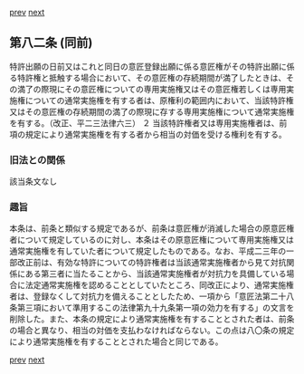 [prev](/specific\markdowns\特許法\108_Mp-Ch_4-Se_1-At_81.md)
[next](/specific\markdowns\特許法\110_Mp-Ch_4-Se_1-At_83.md)
## 第八二条 (同前)
特許出願の日前又はこれと同日の意匠登録出願に係る意匠権がその特許出願に係る特許権と抵触する場合において、その意匠権の存続期間が満了したときは、その満了の際現にその意匠権についての専用実施権又はその意匠権若しくは専用実施権についての通常実施権を有する者は、原権利の範囲内において、当該特許権又はその意匠権の存続期間の満了の際現に存する専用実施権について通常実施権を有する。（改正、平二三法律六三）
２ 当該特許権者又は専用実施権者は、前項の規定により通常実施権を有する者から相当の対価を受ける権利を有する。

### 旧法との関係
該当条文なし

### 趣旨
本条は、前条と類似する規定であるが、前条は意匠権が消滅した場合の原意匠権者について規定しているのに対し、本条はその原意匠権について専用実施権又は通常実施権を有していた者について規定したものである。なお、平成二三年の一部改正前は、有効な特許についての特許権者は当該通常実施権者から見て対抗関係にある第三者に当たることから、当該通常実施権者が対抗力を具備している場合に法定通常実施権を認めることとしていたところ、同改正により、通常実施権者は、登録なくして対抗力を備えることとしたため、一項から「意匠法第二十八条第三項において準用するこの法律第九十九条第一項の効力を有する」の文言を削除した。また、本条の規定により通常実施権を有することとされた者は、前条の場合と異なり、相当の対価を支払わなければならない。この点は八〇条の規定により通常実施権を有することとされた場合と同じである。

[prev](/specific\markdowns\特許法\108_Mp-Ch_4-Se_1-At_81.md)
[next](/specific\markdowns\特許法\110_Mp-Ch_4-Se_1-At_83.md)